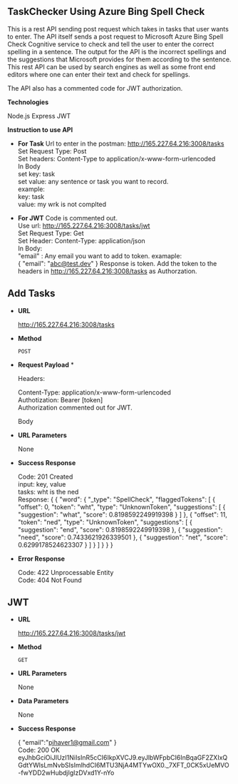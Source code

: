 **TaskChecker Using Azure Bing Spell Check**
----
This is a rest API sending post request which takes in tasks that user wants to enter. The API itself sends a post request to Microsoft Azure Bing Spell Check Cognitive service to check and tell the user to enter the correct spelling in a sentence.
The output for the API is the incorrect spellings and the suggestions that Microsoft provides for them according to the sentence. 
This rest API can be used by search engines as well as some front end editors where one can enter their text and check for spellings.

The API also has a commented code for JWT authorization.


**Technologies**

Node.js
Express
JWT

**Instruction to use API**
  
  * **For Task**
   Url to enter in the postman:  http://165.227.64.216:3008/tasks<br />
   Set Request Type: Post<br />
   Set headers: Content-Type to application/x-www-form-urlencoded<br />
   In Body<br />
   set key: task <br /> 
   set value: any sentence or task you want to record.<br />
   example: <br />
   key: task<br />
   value: my wrk is not complted
  
  * **For JWT**
  Code is commented out. <br />
  Use url: http://165.227.64.216:3008/tasks/jwt <br />
  Set Request Type: Get<br />
  Set Header: Content-Type: application/json<br />
  In Body:<br />
  "email" : Any email you want to add to token.
  examaple:<br />
  {
  	"email": "abc@test.dev"
  }
  Response is token. Add the token to the headers in http://165.227.64.216:3008/tasks as Authorzation.

**Add Tasks**
----

* **URL**

  http://165.227.64.216:3008/tasks

* **Method**

  `POST`

* **Request Payload** *

  Headers: 
  
  Content-Type: application/x-www-form-urlencoded<br />
  Authotization: Bearer [token]<br />
  Authorization commented out for JWT.<br />
  
  Body
  
* **URL Parameters** 

  None
  
 
* **Success Response** 

  Code: 201 Created <br />
  input: key, value<br />
  tasks: wht is the ned<br />
  Response: {
    {
    "word": {
        "_type": "SpellCheck",
        "flaggedTokens": [
            {
                "offset": 0,
                "token": "wht",
                "type": "UnknownToken",
                "suggestions": [
                    {
                        "suggestion": "what",
                        "score": 0.8198592249919398
                    }
                ]
            },
            {
                "offset": 11,
                "token": "ned",
                "type": "UnknownToken",
                "suggestions": [
                    {
                        "suggestion": "end",
                        "score": 0.8198592249919398
                    },
                    {
                        "suggestion": "need",
                        "score": 0.7433621926339501
                    },
                    {
                        "suggestion": "net",
                        "score": 0.6299178524623307
                    }
                ]
            }
        ]
    }
}
}

* **Error Response**

  Code: 422 Unprocessable Entity<br />
  Code: 404 Not Found
 
**JWT**
----
* **URL** 

  http://165.227.64.216:3008/tasks/jwt

* **Method** 

  `GET`

* **URL Parameters** 

  None

* **Data Parameters** 

  None

* **Success Response** 

  
  {
	"email":"pjhaver1@gmail.com"
  }
  <br />
  Code: 200 OK <br />
  eyJhbGciOiJIUzI1NiIsInR5cCI6IkpXVCJ9.eyJlbWFpbCI6InBqaGF2ZXIxQGdtYWlsLmNvbSIsImlhdCI6MTU3NjA4MTYwOX0._7XFT_0CK5xUeMVO-fwYDD2wHubdjIgIzDVxd1Y-nYo
  
  
